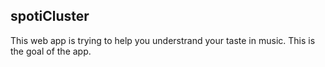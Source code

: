 ## spotiCluster

This web app is trying to help you understrand your taste in music. This is the goal of the app.


